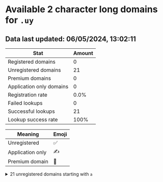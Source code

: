 # Available 2 character long domains for `.uy`

## Data last updated: 06/05/2024, 13:02:11

|Stat|Amount|
|--|--|
|Registered domains|0|
|Unregistered domains|21|
|Premium domains|0|
|Application only domains|0|
|Registration rate|0.0%|
|Failed lookups|0|
|Successful lookups|21|
|Lookup success rate|100%|


|Meaning|Emoji|
|--|--|
|Unregistered|:white_check_mark:|
|Application only|:writing_hand:|
|Premium domain|:gem:|

<details>
<summary>21 unregistered domains starting with <bold><code>a</code></bold></summary>

|Type|Domain|
|--|--|
|:white_check_mark:|`aa.uy`|
|:white_check_mark:|`ab.uy`|
|:white_check_mark:|`ac.uy`|
|:white_check_mark:|`ad.uy`|
|:white_check_mark:|`ae.uy`|
|:white_check_mark:|`af.uy`|
|:white_check_mark:|`ag.uy`|
|:white_check_mark:|`ah.uy`|
|:white_check_mark:|`ai.uy`|
|:white_check_mark:|`aj.uy`|
|:white_check_mark:|`ak.uy`|
|:white_check_mark:|`al.uy`|
|:white_check_mark:|`am.uy`|
|:white_check_mark:|`an.uy`|
|:white_check_mark:|`ao.uy`|
|:white_check_mark:|`ap.uy`|
|:white_check_mark:|`aq.uy`|
|:white_check_mark:|`ar.uy`|
|:white_check_mark:|`as.uy`|
|:white_check_mark:|`at.uy`|
|:white_check_mark:|`au.uy`|
</details>
